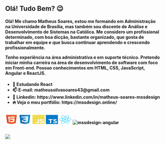<h2><strong>Olá! Tudo Bem?<strong> 😉</h2>
<h4>
    Olá! Me chamo Matheus Soares, estou me formando em Administração na Universidade de Brasília, mas também sou discente de Análise e Desenvolvimento de Sistemas na Católica. Me considero um profissional determinado, com boa dicção, bastante organizado, que gosta de trabalhar em equipe e que busca continuar aprendendo e crescendo profissionalmente.

Tenho experiência na área administrativa e em suporte técnico. Pretendo iniciar minha carreira na área de desenvolvimento de software com foco em Front-end. Possuo conhecimentos em HTML, CSS, JavaScript, Angular e ReactJS.
</h4>

<div>
  <ul>
    <li>🌱 Estudando React</li>
    <li>📫 E-mail: matheussilvasoares43@gmail.com</li>
    <li>💼 Linkedin: https://www.linkedin.com/in/matheus-soares-mssdesign</li>
    <li>🔥 Veja o meu portfólio: https://mssdesign.online/</li>
  </ul>
</div>

<div style="display: inline_block"><br>
    <img alt="mssdesign-HTML" height="30" width="40" src="https://raw.githubusercontent.com/devicons/devicon/master/icons/html5/html5-original.svg">
    <img alt="mssdesign-CSS" height="30" width="40" src="https://raw.githubusercontent.com/devicons/devicon/master/icons/css3/css3-original.svg">
    <img alt="mssdesign-Js" height="30" width="40" src="https://raw.githubusercontent.com/devicons/devicon/master/icons/javascript/javascript-plain.svg">
    <img alt="mssdesign-Ts" height="30" width="40" src="https://raw.githubusercontent.com/devicons/devicon/master/icons/typescript/typescript-plain.svg">
    <img alt="mssdesign-React" height="30" width="40" src="https://raw.githubusercontent.com/devicons/devicon/master/icons/react/react-original.svg">
    <img alt="mssdesign-angular" height="30" width="40" src="https://cdn.jsdelivr.net/gh/devicons/devicon/icons/angularjs/angularjs-original.svg" />
</div>
  
##
  
<div align="left">
  <a href="https://github.com/mssdesign">
  <img align="left" height="180em" src="https://github-readme-stats.vercel.app/api/top-langs/?username=mssdesign&layout=compact&langs_count=7&theme=tokyonight"/>
</div>
